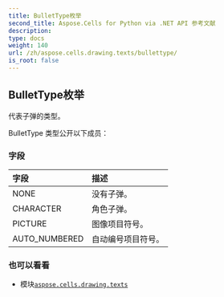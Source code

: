 ```yaml
---
title: BulletType枚举
second_title: Aspose.Cells for Python via .NET API 参考文献
description:
type: docs
weight: 140
url: /zh/aspose.cells.drawing.texts/bullettype/
is_root: false
---
```

## BulletType枚举
代表子弹的类型。



BulletType 类型公开以下成员：

### 字段
|字段|描述|
| :- | :- |
| NONE |没有子弹。|
| CHARACTER |角色子弹。|
| PICTURE |图像项目符号。|
| AUTO_NUMBERED |自动编号项目符号。|



### 也可以看看
* 模块[`aspose.cells.drawing.texts`](..)
